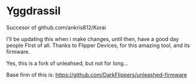 # Yggdrassil
Succesor of github.com/ankris812/Korai

I'll be updating this when i make changes, until then, have a good day people
FIrst of all. Thanks to Flipper Devices, for this amazing tool, and its firmware.

Yes, this is a fork of unleahsed, but not for long...


Base firm of this is: https://github.com/DarkFlippers/unleashed-firmware
